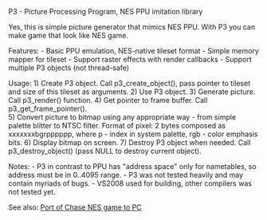 P3 - Picture Processing Program, NES PPU imitation library

Yes, this is simple picture generator that mimics NES PPU. With P3 you 
can make game that look like NES game.

Features:
	- Basic PPU emulation, NES-native tileset format
	- Simple memory mapper for tileset
	- Support raster effects with render callbacks
	- Support multiple P3 objects (not thread-safe)

Usage:
	1) Create P3 object. Call p3_create_object(), pass pointer to tileset
	and size of this tileset as arguments.
	2) Use P3 object.
	3) Generate picture. Call p3_render() function.	
	4) Get pointer to frame buffer. Call p3_get_frame_pointer().	
	5) Convert picture to bitmap using any appropriate way - from simple 
	palette blitter to NTSC filter.	Format of pixel: 2 bytes composed 
	as xxxxxxxbgrpppppp, where p - index in system palette, rgb - color 
	emphasis bits.
	6) Display bitmap on screen.
	7) Destroy P3 object when needed. Call p3_destroy_object() (pass NULL 
	to destroy current object).

Notes:
	- P3 in contrast to PPU has "address space" only for nametables, so 
	address must be in 0..4095 range.
	- P3 was not tested heavily and may contain myriads of bugs.
	- VS2008 used for building, other compilers was not tested yet.

See also:
	[Port of Chase NES game to PC](https://github.com/kdv1/chase.git)
